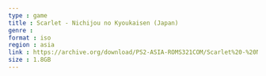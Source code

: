 ```yaml
---
type : game
title : Scarlet - Nichijou no Kyoukaisen (Japan)
genre : 
format : iso
region : asia
link : https://archive.org/download/PS2-ASIA-ROMS321COM/Scarlet%20-%20Nichijou%20no%20Kyoukaisen%20%28Japan%29.7z
size : 1.8GB
---
```


